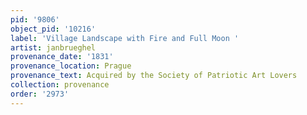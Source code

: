 ```yaml
---
pid: '9806'
object_pid: '10216'
label: 'Village Landscape with Fire and Full Moon '
artist: janbrueghel
provenance_date: '1831'
provenance_location: Prague
provenance_text: Acquired by the Society of Patriotic Art Lovers
collection: provenance
order: '2973'
---
```

